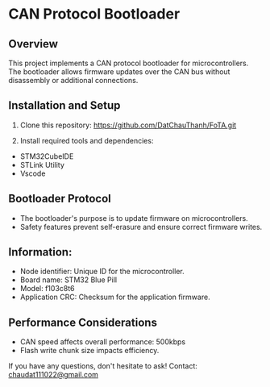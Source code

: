 # CAN Protocol Bootloader

## Overview
This project implements a CAN protocol bootloader for microcontrollers. The bootloader allows firmware updates over the CAN bus without disassembly or additional connections.

## Installation and Setup
1. Clone this repository:
https://github.com/DatChauThanh/FoTA.git


2. Install required tools and dependencies:
- STM32CubeIDE
- STLink Utility
- Vscode

## Bootloader Protocol
- The bootloader's purpose is to update firmware on microcontrollers.
- Safety features prevent self-erasure and ensure correct firmware writes.

## Information:
- Node identifier: Unique ID for the microcontroller.
- Board name: STM32 Blue Pill 
- Model: f103c8t6
- Application CRC: Checksum for the application firmware.

## Performance Considerations
- CAN speed affects overall performance: 500kbps
- Flash write chunk size impacts efficiency.

If you have any questions, don't hesitate to ask! 
Contact: chaudat111022@gmail.com
